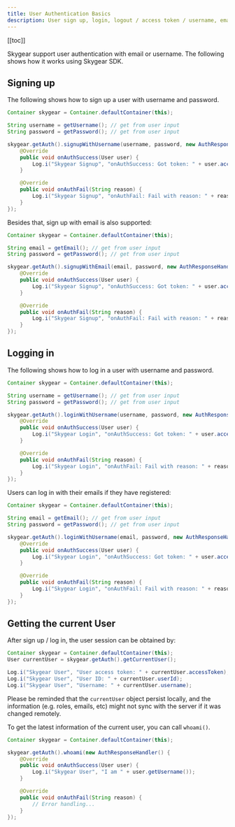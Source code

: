 ```yaml
---
title: User Authentication Basics
description: User sign up, login, logout / access token / username, email and password management in Android
---
```


[[toc]]

Skygear support user authentication with email or username. The following
shows how it works using Skygear SDK.

## Signing up

The following shows how to sign up a user with username and password.

```java
Container skygear = Container.defaultContainer(this);

String username = getUsername(); // get from user input
String password = getPassword(); // get from user input

skygear.getAuth().signupWithUsername(username, password, new AuthResponseHandler() {
    @Override
    public void onAuthSuccess(User user) {
        Log.i("Skygear Signup", "onAuthSuccess: Got token: " + user.accessToken);
    }

    @Override
    public void onAuthFail(String reason) {
        Log.i("Skygear Signup", "onAuthFail: Fail with reason: " + reason);
    }
});
```

Besides that, sign up with email is also supported:

```java
Container skygear = Container.defaultContainer(this);

String email = getEmail(); // get from user input
String password = getPassword(); // get from user input

skygear.getAuth().signupWithEmail(email, password, new AuthResponseHandler() {
    @Override
    public void onAuthSuccess(User user) {
        Log.i("Skygear Signup", "onAuthSuccess: Got token: " + user.accessToken);
    }

    @Override
    public void onAuthFail(String reason) {
        Log.i("Skygear Signup", "onAuthFail: Fail with reason: " + reason);
    }
});
```

## Logging in

The following shows how to log in a user with username and password.

```java
Container skygear = Container.defaultContainer(this);

String username = getUsername(); // get from user input
String password = getPassword(); // get from user input

skygear.getAuth().loginWithUsername(username, password, new AuthResponseHandler() {
    @Override
    public void onAuthSuccess(User user) {
        Log.i("Skygear Login", "onAuthSuccess: Got token: " + user.accessToken);
    }

    @Override
    public void onAuthFail(String reason) {
        Log.i("Skygear Login", "onAuthFail: Fail with reason: " + reason);
    }
});
```

Users can log in with their emails if they have registered:

```java
Container skygear = Container.defaultContainer(this);

String email = getEmail(); // get from user input
String password = getPassword(); // get from user input

skygear.getAuth().loginWithUsername(email, password, new AuthResponseHandler() {
    @Override
    public void onAuthSuccess(User user) {
        Log.i("Skygear Login", "onAuthSuccess: Got token: " + user.accessToken);
    }

    @Override
    public void onAuthFail(String reason) {
        Log.i("Skygear Login", "onAuthFail: Fail with reason: " + reason);
    }
});
```


## Getting the current User

After sign up / log in, the user session can be obtained by:

```java
Container skygear = Container.defaultContainer(this);
User currentUser = skygear.getAuth().getCurrentUser();

Log.i("Skygear User", "User access token: " + currentUser.accessToken);
Log.i("Skygear User", "User ID: " + currentUser.userId);
Log.i("Skygear User", "Username: " + currentUser.username);
```

Please be reminded that the `currentUser` object persist locally, and the
information (e.g. roles, emails, etc) might not sync with the server if it was
changed remotely.

To get the latest information of the current user, you can call `whoami()`.

```java
Container skygear = Container.defaultContainer(this);

skygear.getAuth().whoami(new AuthResponseHandler() {
    @Override
    public void onAuthSuccess(User user) {
        Log.i("Skygear User", "I am " + user.getUsername());
    }

    @Override
    public void onAuthFail(String reason) {
        // Error handling...
    }
});
```
